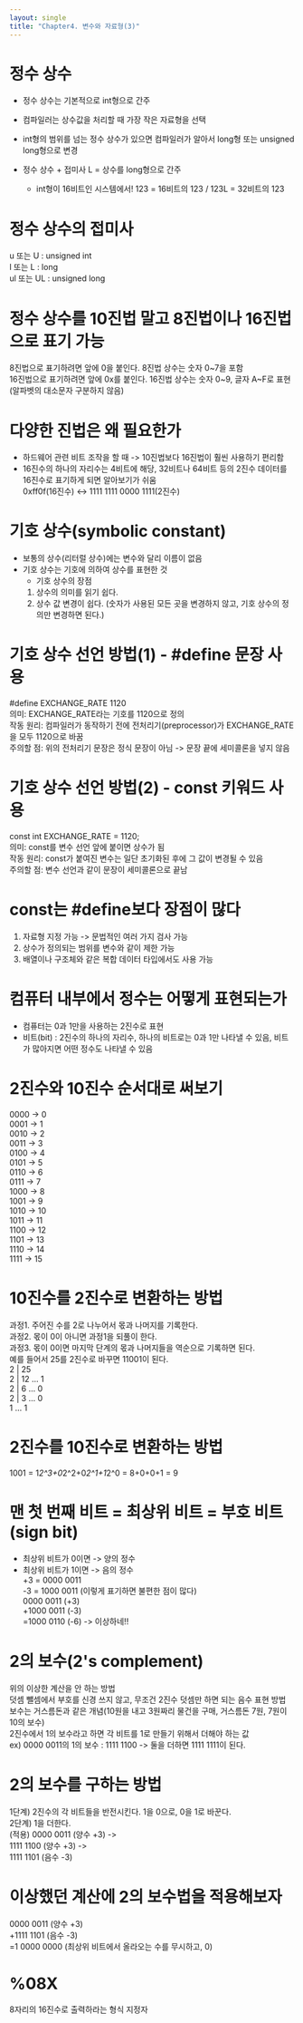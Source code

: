 ```yaml
---
layout: single
title: "Chapter4. 변수와 자료형(3)"
---
```


# 정수 상수

+ 정수 상수는 기본적으로 int형으로 간주   
+ 컴파일러는 상수값을 처리할 때 가장 작은 자료형을 선택   
+ int형의 범위를 넘는 정수 상수가 있으면 컴파일러가 알아서 long형 또는 unsigned long형으로 변경   

+ 정수 상수 + 접미사 L = 상수를 long형으로 간주   
  + int형이 16비트인 시스템에서! 123 = 16비트의 123 / 123L = 32비트의 123   

# 정수 상수의 접미사

u 또는 U : unsigned int   
l 또는 L : long   
ul 또는 UL : unsigned long   

# 정수 상수를 10진법 말고 8진법이나 16진법으로 표기 가능

8진법으로 표기하려면 앞에 0을 붙인다. 8진법 상수는 숫자 0~7을 포함   
16진법으로 표기하려면 앞에 0x를 붙인다. 16진법 상수는 숫자 0~9, 글자 A~F로 표현 (알파벳의 대소문자 구분하지 않음)   

# 다양한 진법은 왜 필요한가

+ 하드웨어 관련 비트 조작을 할 때 -> 10진법보다 16진법이 훨씬 사용하기 편리함   
+ 16진수의 하나의 자리수는 4비트에 해당, 32비트나 64비트 등의 2진수 데이터를 16진수로 표기하게 되면 알아보기가 쉬움   
0xff0f(16진수) <-> 1111 1111 0000 1111(2진수)   

# 기호 상수(symbolic constant)

+ 보통의 상수(리터럴 상수)에는 변수와 달리 이름이 없음   
+ 기호 상수는 기호에 의하여 상수를 표현한 것   
  + 기호 상수의 장점   
  1. 상수의 의미를 읽기 쉽다.   
  2. 상수 값 변경이 쉽다. (숫자가 사용된 모든 곳을 변경하지 않고, 기호 상수의 정의만 변경하면 된다.)   

# 기호 상수 선언 방법(1) - #define 문장 사용

#define EXCHANGE_RATE 1120   
의미: EXCHANGE_RATE라는 기호를 1120으로 정의   
작동 원리: 컴파일러가 동작하기 전에 전처리기(preprocessor)가 EXCHANGE_RATE을 모두 1120으로 바꿈   
주의할 점: 위의 전처리기 문장은 정식 문장이 아님 -> 문장 끝에 세미콜론을 넣지 않음   

# 기호 상수 선언 방법(2) - const 키워드 사용

const int EXCHANGE_RATE = 1120;   
의미: const를 변수 선언 앞에 붙이면 상수가 됨   
작동 원리: const가 붙여진 변수는 일단 초기화된 후에 그 값이 변경될 수 있음   
주의할 점: 변수 선언과 같이 문장이 세미콜론으로 끝남   

# const는 #define보다 장점이 많다

1. 자료형 지정 가능 -> 문법적인 여러 가지 검사 가능   
2. 상수가 정의되는 범위를 변수와 같이 제한 가능
3. 배열이나 구조체와 같은 복합 데이터 타입에서도 사용 가능   

# 컴퓨터 내부에서 정수는 어떻게 표현되는가

+ 컴퓨터는 0과 1만을 사용하는 2진수로 표현   
+ 비트(bit) : 2진수의 하나의 자리수, 하나의 비트로는 0과 1만 나타낼 수 있음, 비트가 많아지면 어떤 정수도 나타낼 수 있음   

# 2진수와 10진수 순서대로 써보기

0000 -> 0   
0001 -> 1   
0010 -> 2   
0011 -> 3   
0100 -> 4   
0101 -> 5   
0110 -> 6   
0111 -> 7   
1000 -> 8   
1001 -> 9   
1010 -> 10   
1011 -> 11   
1100 -> 12   
1101 -> 13   
1110 -> 14   
1111 -> 15   

# 10진수를 2진수로 변환하는 방법

과정1. 주어진 수를 2로 나누어서 몫과 나머지를 기록한다.   
과정2. 몫이 0이 아니면 과정1을 되풀이 한다.   
과정3. 몫이 0이면 마지막 단계의 몫과 나머지들을 역순으로 기록하면 된다.   
예를 들어서 25를 2진수로 바꾸면 11001이 된다.   
2 | 25   
2 | 12 ... 1   
2 | 6 ... 0   
2 | 3 ... 0   
    1 ... 1   

# 2진수를 10진수로 변환하는 방법

1001 = 1*2^3+0*2^2+0*2^1+1*2^0 = 8+0+0+1 = 9   

# 맨 첫 번째 비트 = 최상위 비트 = 부호 비트(sign bit)

* 최상위 비트가 0이면 -> 양의 정수   
* 최상위 비트가 1이면 -> 음의 정수   
+3 = 0000 0011   
-3 = 1000 0011 (이렇게 표기하면 불편한 점이 많다)   
 0000 0011 (+3)   
+1000 0011 (-3)   
=1000 0110 (-6) -> 이상하네!!   

# 2의 보수(2's complement)

위의 이상한 계산을 안 하는 방법   
덧셈 뺄셈에서 부호를 신경 쓰지 않고, 무조건 2진수 덧셈만 하면 되는 음수 표현 방법   
보수는 거스름돈과 같은 개념(10원을 내고 3원짜리 물건을 구매, 거스름돈 7원, 7원이 10의 보수)   
2진수에서 1의 보수라고 하면 각 비트를 1로 만들기 위해서 더해야 하는 값   
ex) 0000 0011의 1의 보수 : 1111 1100 -> 둘을 더하면 1111 1111이 된다.   

# 2의 보수를 구하는 방법

1단계) 2진수의 각 비트들을 반전시킨다. 1을 0으로, 0을 1로 바꾼다.   
2단계) 1을 더한다.   
(적용)
0000 0011 (양수 +3) ->   
1111 1100 (양수 +3) ->   
1111 1101 (음수 -3)   

# 이상했던 계산에 2의 보수법을 적용해보자

  0000 0011 (양수 +3)   
 +1111 1101 (음수 -3)   
=1 0000 0000 (최상위 비트에서 올라오는 수를 무시하고, 0)   

# %08X

8자리의 16진수로 출력하라는 형식 지정자   

